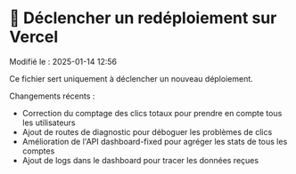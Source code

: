 # 🚀 Déclencher un redéploiement sur Vercel

Modifié le : 2025-01-14 12:56

Ce fichier sert uniquement à déclencher un nouveau déploiement.

Changements récents :
- Correction du comptage des clics totaux pour prendre en compte tous les utilisateurs
- Ajout de routes de diagnostic pour déboguer les problèmes de clics
- Amélioration de l'API dashboard-fixed pour agréger les stats de tous les comptes
- Ajout de logs dans le dashboard pour tracer les données reçues